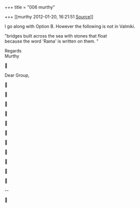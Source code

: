 +++
title = "006 murthy"

+++
[[murthy	2012-01-20, 16:21:51 [Source](https://groups.google.com/g/samskrita/c/KUNziKm9fDQ)]]



I go along with Option B. However the following is not in Valmiki.

  
"bridges built across the sea with stones that float  
because the word 'Rama' is written on them. "  

Regards  
Murthy



  
Dear Group,























--  



